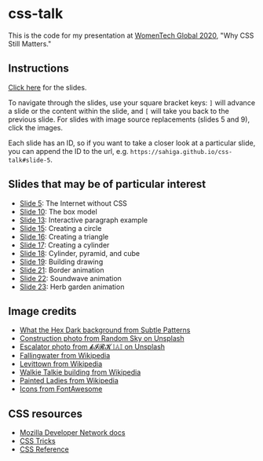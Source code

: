css-talk
========

This is the code for my presentation at [WomenTech Global 2020](https://www.womentech.net), "Why CSS Still Matters."

Instructions
------------
[Click here](https://sahiga.github.io/css-talk) for the slides.

To navigate through the slides, use your square bracket keys: `]` will advance a slide or the content within the slide, and `[` will take you back to the previous slide. For slides with image source replacements (slides 5 and 9), click the images.

Each slide has an ID, so if you want to take a closer look at a particular slide, you can append the ID to the url, e.g. `https://sahiga.github.io/css-talk#slide-5`.

Slides that may be of particular interest
-----------------------------------------
* [Slide 5](https://sahiga.github.io/css-talk#slide-5): The Internet without CSS
* [Slide 10](https://sahiga.github.io/css-talk#slide-10): The box model
* [Slide 13](https://sahiga.github.io/css-talk#slide-13): Interactive paragraph example
* [Slide 15](https://sahiga.github.io/css-talk#slide-15): Creating a circle
* [Slide 16](https://sahiga.github.io/css-talk#slide-16): Creating a triangle
* [Slide 17](https://sahiga.github.io/css-talk#slide-17): Creating a cylinder
* [Slide 18](https://sahiga.github.io/css-talk#slide-18): Cylinder, pyramid, and cube
* [Slide 19](https://sahiga.github.io/css-talk#slide-19): Building drawing
* [Slide 21](https://sahiga.github.io/css-talk#slide-21): Border animation
* [Slide 22](https://sahiga.github.io/css-talk#slide-22): Soundwave animation
* [Slide 23](https://sahiga.github.io/css-talk#slide-23): Herb garden animation

Image credits
-------------
* [What the Hex Dark background from Subtle Patterns](https://www.toptal.com/designers/subtlepatterns/what-the-hex-dark)
* [Construction photo from Random Sky on Unsplash](https://unsplash.com/photos/YGIiQSnzXwA)
* [Escalator photo from 𝓴𝓘𝓡𝓚 𝕝𝔸𝕀 on Unsplash](https://unsplash.com/photos/S9CWnl4njro)
* [Fallingwater from Wikipedia](https://en.wikipedia.org/wiki/Fallingwater#/media/File:Fallingwater_-_DSC05639.JPG)
* [Levittown from Wikipedia](https://en.wikipedia.org/wiki/Levittown#/media/File:LevittownPA.jpg)
* [Walkie Talkie building from Wikipedia](https://en.wikipedia.org/wiki/20_Fenchurch_Street#/media/File:Walkie-Talkie_-_Sept_2015.jpg)
* [Painted Ladies from Wikipedia](https://en.wikipedia.org/wiki/Painted_ladies#/media/File:Haight_Ashbury11.JPG)
* [Icons from FontAwesome](https://fontawesome.com)

CSS resources
-------------
* [Mozilla Developer Network docs](https://developer.mozilla.org/en-US/docs/Learn/CSS)
* [CSS Tricks](https://css-tricks.com)
* [CSS Reference](https://cssreference.io)


